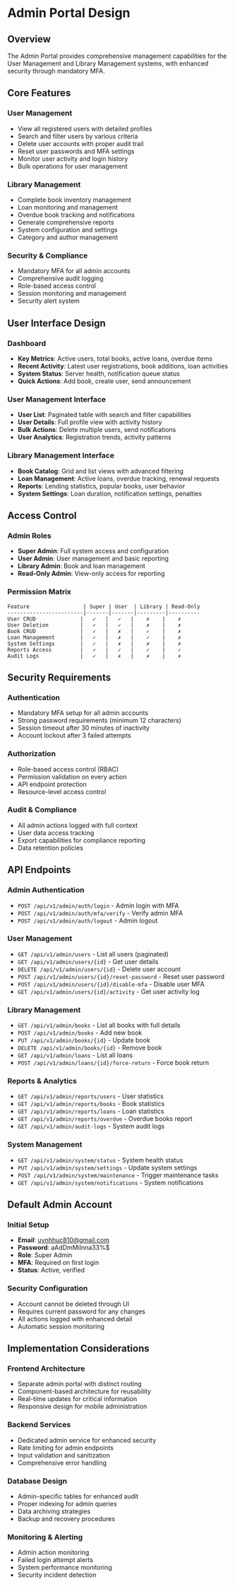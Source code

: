 # Admin Portal Design

## Overview

The Admin Portal provides comprehensive management capabilities for the User Management and Library Management systems, with enhanced security through mandatory MFA.

## Core Features

### User Management

- View all registered users with detailed profiles
- Search and filter users by various criteria
- Delete user accounts with proper audit trail
- Reset user passwords and MFA settings
- Monitor user activity and login history
- Bulk operations for user management

### Library Management

- Complete book inventory management
- Loan monitoring and management
- Overdue book tracking and notifications
- Generate comprehensive reports
- System configuration and settings
- Category and author management

### Security & Compliance

- Mandatory MFA for all admin accounts
- Comprehensive audit logging
- Role-based access control
- Session monitoring and management
- Security alert system

## User Interface Design

### Dashboard

- **Key Metrics**: Active users, total books, active loans, overdue items
- **Recent Activity**: Latest user registrations, book additions, loan activities
- **System Status**: Server health, notification queue status
- **Quick Actions**: Add book, create user, send announcement

### User Management Interface

- **User List**: Paginated table with search and filter capabilities
- **User Details**: Full profile view with activity history
- **Bulk Actions**: Delete multiple users, send notifications
- **User Analytics**: Registration trends, activity patterns

### Library Management Interface

- **Book Catalog**: Grid and list views with advanced filtering
- **Loan Management**: Active loans, overdue tracking, renewal requests
- **Reports**: Lending statistics, popular books, user behavior
- **System Settings**: Loan duration, notification settings, penalties

## Access Control

### Admin Roles

- **Super Admin**: Full system access and configuration
- **User Admin**: User management and basic reporting
- **Library Admin**: Book and loan management
- **Read-Only Admin**: View-only access for reporting

### Permission Matrix

```
Feature                 | Super | User  | Library | Read-Only
------------------------|-------|-------|---------|----------
User CRUD              |   ✓   |   ✓   |    ✗    |    ✗
User Deletion          |   ✓   |   ✓   |    ✗    |    ✗
Book CRUD              |   ✓   |   ✗   |    ✓    |    ✗
Loan Management        |   ✓   |   ✗   |    ✓    |    ✗
System Settings        |   ✓   |   ✗   |    ✗    |    ✗
Reports Access         |   ✓   |   ✓   |    ✓    |    ✓
Audit Logs             |   ✓   |   ✗   |    ✗    |    ✗
```

## Security Requirements

### Authentication

- Mandatory MFA setup for all admin accounts
- Strong password requirements (minimum 12 characters)
- Session timeout after 30 minutes of inactivity
- Account lockout after 3 failed attempts

### Authorization

- Role-based access control (RBAC)
- Permission validation on every action
- API endpoint protection
- Resource-level access control

### Audit & Compliance

- All admin actions logged with full context
- User data access tracking
- Export capabilities for compliance reporting
- Data retention policies

## API Endpoints

### Admin Authentication

- `POST /api/v1/admin/auth/login` - Admin login with MFA
- `POST /api/v1/admin/auth/mfa/verify` - Verify admin MFA
- `POST /api/v1/admin/auth/logout` - Admin logout

### User Management

- `GET /api/v1/admin/users` - List all users (paginated)
- `GET /api/v1/admin/users/{id}` - Get user details
- `DELETE /api/v1/admin/users/{id}` - Delete user account
- `POST /api/v1/admin/users/{id}/reset-password` - Reset user password
- `POST /api/v1/admin/users/{id}/disable-mfa` - Disable user MFA
- `GET /api/v1/admin/users/{id}/activity` - Get user activity log

### Library Management

- `GET /api/v1/admin/books` - List all books with full details
- `POST /api/v1/admin/books` - Add new book
- `PUT /api/v1/admin/books/{id}` - Update book
- `DELETE /api/v1/admin/books/{id}` - Remove book
- `GET /api/v1/admin/loans` - List all loans
- `POST /api/v1/admin/loans/{id}/force-return` - Force book return

### Reports & Analytics

- `GET /api/v1/admin/reports/users` - User statistics
- `GET /api/v1/admin/reports/books` - Book statistics
- `GET /api/v1/admin/reports/loans` - Loan statistics
- `GET /api/v1/admin/reports/overdue` - Overdue books report
- `GET /api/v1/admin/audit-logs` - System audit logs

### System Management

- `GET /api/v1/admin/system/status` - System health status
- `PUT /api/v1/admin/system/settings` - Update system settings
- `POST /api/v1/admin/system/maintenance` - Trigger maintenance tasks
- `GET /api/v1/admin/system/notifications` - System notifications

## Default Admin Account

### Initial Setup

- **Email**: uynhhuc810@gmail.com
- **Password**: aAdDmMiInna33%$
- **Role**: Super Admin
- **MFA**: Required on first login
- **Status**: Active, verified

### Security Configuration

- Account cannot be deleted through UI
- Requires current password for any changes
- All actions logged with enhanced detail
- Automatic session monitoring

## Implementation Considerations

### Frontend Architecture

- Separate admin portal with distinct routing
- Component-based architecture for reusability
- Real-time updates for critical information
- Responsive design for mobile administration

### Backend Services

- Dedicated admin service for enhanced security
- Rate limiting for admin endpoints
- Input validation and sanitization
- Comprehensive error handling

### Database Design

- Admin-specific tables for enhanced audit
- Proper indexing for admin queries
- Data archiving strategies
- Backup and recovery procedures

### Monitoring & Alerting

- Admin action monitoring
- Failed login attempt alerts
- System performance monitoring
- Security incident detection
